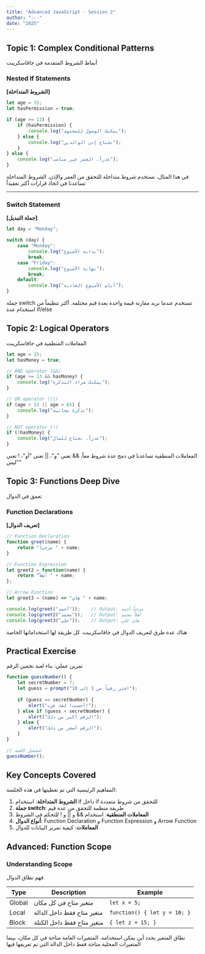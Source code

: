 ```yaml
---
title: "Advanced JavaScript - Session 2"
author: "---"
date: "2025"
---
```


## Topic 1: Complex Conditional Patterns

<div class="arabic">
أنماط الشروط المتقدمة في جافاسكريبت
</div>

### Nested If Statements

**[الشروط المتداخلة]**

```javascript
let age = 15;
let hasPermission = true;

if (age >= 13) {
    if (hasPermission) {
        console.log("يمكنك الوصول للمحتوى");
    } else {
        console.log("تحتاج إذن الوالدين");
    }
} else {
    console.log("عذراً، العمر غير مناسب");
}
```

<div class="arabic">
في هذا المثال، نستخدم شروط متداخلة للتحقق من العمر والإذن. الشروط المتداخلة تساعدنا في اتخاذ قرارات أكثر تعقيداً
</div>

---

### Switch Statement

**[جملة التبديل]**

```javascript
let day = "Monday";

switch (day) {
    case "Monday":
        console.log("بداية الأسبوع");
        break;
    case "Friday":
        console.log("نهاية الأسبوع");
        break;
    default:
        console.log("أيام الأسبوع العادية");
}
```

<div class="arabic">
جملة switch تستخدم عندما نريد مقارنة قيمة واحدة بعدة قيم مختلفة. أكثر تنظيماً من استخدام عدة if/else
</div>

## Topic 2: Logical Operators

<div class="arabic">
المعاملات المنطقية في جافاسكريبت
</div>

```javascript
let age = 15;
let hasMoney = true;

// AND operator (&&)
if (age >= 13 && hasMoney) {
    console.log("يمكنك شراء التذكرة");
}

// OR operator (||)
if (age < 13 || age > 65) {
    console.log("تذكرة مجانية");
}

// NOT operator (!)
if (!hasMoney) {
    console.log("عذراً، تحتاج للمال");
}
```

<div class="arabic">
المعاملات المنطقية تساعدنا في دمج عدة شروط معاً. && تعني "و"، || تعني "أو"، ! تعني "ليس"
</div>

## Topic 3: Functions Deep Dive

<div class="arabic">
تعمق في الدوال
</div>

### Function Declarations

**[تعريف الدوال]**

```javascript
// Function Declaration
function greet(name) {
    return "مرحباً " + name;
}

// Function Expression
let greet2 = function(name) {
    return "أهلاً " + name;
};

// Arrow Function
let greet3 = (name) => "هاي " + name;

console.log(greet("أحمد"));    // Output: مرحباً أحمد
console.log(greet2("محمد"));   // Output: أهلاً محمد
console.log(greet3("علي"));    // Output: هاي علي
```

<div class="arabic">
هناك عدة طرق لتعريف الدوال في جافاسكريبت. كل طريقة لها استخداماتها الخاصة
</div>

## Practical Exercise

<div class="arabic">
تمرين عملي: بناء لعبة تخمين الرقم
</div>

```javascript
function guessNumber() {
    let secretNumber = 7;
    let guess = prompt("اختر رقماً من 1 إلى 10");
    
    if (guess == secretNumber) {
        alert("أحسنت! لقد فزت!");
    } else if (guess < secretNumber) {
        alert("الرقم أكبر من ذلك");
    } else {
        alert("الرقم أصغر من ذلك");
    }
}

// لتشغيل اللعبة
guessNumber();
```

## Key Concepts Covered

<div class="arabic">
المفاهيم الرئيسية التي تم تغطيتها في هذه الجلسة:
</div>

1. **الشروط المتداخلة**: استخدام if داخل if للتحقق من شروط متعددة
2. **جملة switch**: طريقة منظمة للتحقق من عدة قيم
3. **المعاملات المنطقية**: استخدام && و || و ! للتحكم في الشروط
4. **أنواع الدوال**: Function Declaration و Function Expression و Arrow Function
5. **المعاملات**: كيفية تمرير البيانات للدوال

## Advanced: Function Scope

### Understanding Scope

<div class="arabic">
فهم نطاق الدوال
</div>

| Type   | Description                | Example                      |
| ------ | -------------------------- | ---------------------------- |
| Global | متغير متاح في كل مكان      | `let x = 5;`                 |
| Local  | متغير متاح فقط داخل الدالة | `function() { let y = 10; }` |
| Block  | متغير متاح فقط داخل الكتلة | `{ let z = 15; }`            |

<div class="arabic">
نطاق المتغير يحدد أين يمكن استخدامه. المتغيرات العامة متاحة في كل مكان، بينما المتغيرات المحلية متاحة فقط داخل الدالة التي تم تعريفها فيها
</div> 